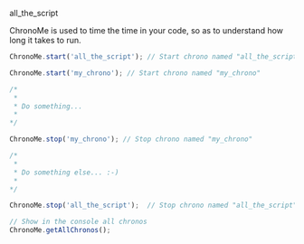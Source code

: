 all_the_script



ChronoMe is used to time the time in your code, so as to understand how long it takes to run.

```javascript
ChronoMe.start('all_the_script'); // Start chrono named "all_the_script"

ChronoMe.start('my_chrono'); // Start chrono named "my_chrono"

/*
 * 
 * Do something...
 * 
*/

ChronoMe.stop('my_chrono'); // Stop chrono named "my_chrono"

/*
 * 
 * Do something else... :-)
 * 
*/ 

ChronoMe.stop('all_the_script');  // Stop chrono named "all_the_script"

// Show in the console all chronos
ChronoMe.getAllChronos();

```
